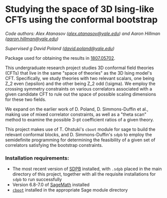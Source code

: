 # Studying the space of 3D Ising-like CFTs using the conformal bootstrap

*Code authors: Alex Atanasov (alex.atanasov@yale.edu) and Aaron Hillman (aaron.hillman@yale.edu)* 

*Supervised g David Poland (david.poland@yale.edu)*

Package used for obtaining the results in [1807.05702](https://arxiv.org/abs/1807.05702).

This undergraduate research project studies 3D conformal field theories (CFTs) that live in the same "space of theories" as the 3D Ising model's CFT. Specifically, we study theories with two relevant scalars, one being Z_2 even (\epsilon) and the other being Z_2 odd (\sigma). We employ the crossing symmetry constraints on various correlators associated with a given candidate CFT to rule out the space of possible scaling dimensions for these two fields. 

We expand on the earlier work of D. Poland, D. Simmons-Duffin et al., making use of mixed correlator constraints, as well as a "theta scan" method to examine the possible 3-pt coefficient ratios of a given theory. 

This project makes use of T. Ohstuki's `cboot` module for sage to build the relevant conformal blocks, and D. Simmons-Duffin's `sdpb` to employ the semidefinite programming for determining the feasibility of a given set of correlators satisfying the bootstrap constraints. 

### Installation requirements: 

* The most recent version of [SDPB](https://github.com/davidsd/sdpb) 
installed, with `.sdpb` placed
in the main directory of this project, together with all the
requisite installations for `sdpb` to run successfully
* Version 6.8-7.0 of [SageMath](http://www.sagemath.org/) installed
* [`cboot`](https://github.com/tohtsky/cboot) installed in the
 appropriate Sage module directory